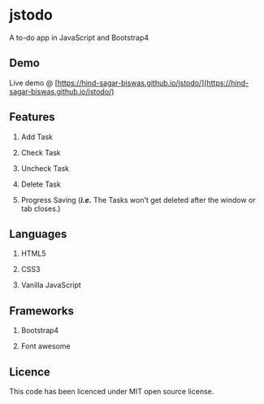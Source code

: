 # jstodo
A to-do app in JavaScript and Bootstrap4

## Demo

Live demo @ [https://hind-sagar-biswas.github.io/jstodo/](https://hind-sagar-biswas.github.io/jstodo/)

## Features

1. Add Task

1. Check Task

1. Uncheck Task

1. Delete Task

1. Progress Saving (***i.e.*** The Tasks won't get deleted after the window or tab closes.)

## Languages

1. HTML5

1. CSS3

1. Vanilla JavaScript

## Frameworks

1. Bootstrap4

1. Font awesome

## Licence

This code has been licenced under MIT open source license.
